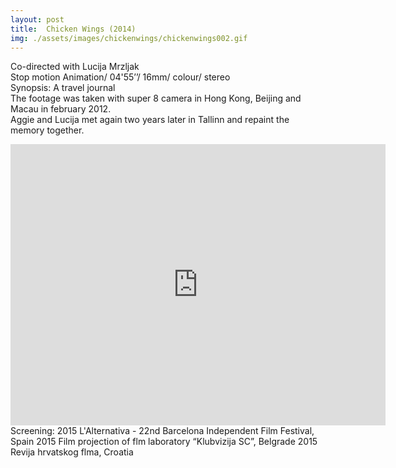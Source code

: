 ```yaml
---
layout: post
title:  Chicken Wings (2014)
img: ./assets/images/chickenwings/chickenwings002.gif
---
```


Co-directed with Lucija Mrzljak  
Stop motion Animation/ 04'55’’/ 16mm/ colour/ stereo  
Synopsis: A travel journal  
The footage was taken with super 8 camera in Hong Kong, Beijing and Macau in february 2012.  
Aggie and Lucija met again two years later in Tallinn and repaint the memory together.
<iframe src="https://player.vimeo.com/video/115212640?h=952ee0e985&title=0&byline=0&portrait=0&dnt=1" width="600" height="450" frameborder="0" allow="fullscreen; picture-in-picture" allowfullscreen></iframe>
Screening:  
2015 L'Alternativa - 22nd Barcelona Independent Film Festival, Spain  
2015 Film projection of flm laboratory “Klubvizija SC”, Belgrade  
2015 Revija hrvatskog flma, Croatia  